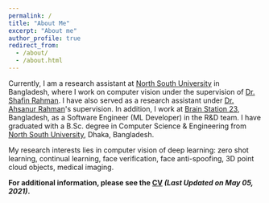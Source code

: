```yaml
---
permalink: /
title: "About Me"
excerpt: "About me"
author_profile: true
redirect_from: 
  - /about/
  - /about.html
---
```


Currently, I am a research assistant at [North South University](http://www.northsouth.edu/) in Bangladesh, where I work on computer vision under the supervision of [Dr. Shafin Rahman](https://scholar.google.com/citations?user=Pe8C-SUAAAAJ&hl=en). I have also served as a research assistant under [Dr. Ahsanur Rahman](https://sites.google.com/site/rahmanmahsanur)'s supervision. In addition, I work at [Brain Station 23](https://brainstation-23.com/), Bangladesh, as a Software Engineer (ML Developer) in the R&D team. I have graduated with a B.Sc. degree in Computer Science & Engineering from [North South University](http://www.northsouth.edu/), Dhaka, Bangladesh.

My research interests lies in computer vision of deep learning: zero shot learning, continual learning, face verification, face anti-spoofing, 3D point cloud objects, medical imaging. 

**For additional information, please see the [CV](../files/CV.pdf) _(Last Updated on May 05, 2021)_.**